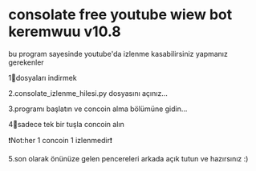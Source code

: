 # consolate free youtube wiew bot keremwuu v10.8
  bu program sayesinde youtube'da izlenme kasabilirsiniz yapmanız gerekenler


  
 1🎃dosyaları indirmek


 2.consolate_izlenme_hilesi.py dosyasını açınız...



 3.programı başlatın ve concoin alma bölümüne gidin...


 
 4🎫sadece tek bir tuşla concoin alın


 
 ❗Not:her 1 concoin 1 izlenmedir❗



 5.son olarak önünüze gelen pencereleri arkada açık tutun ve hazırsınız :)
 


 


